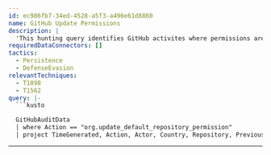 ```yaml
---
id: ec986fb7-34ed-4528-a5f3-a496e61d8860
name: GitHub Update Permissions
description: |
  'This hunting query identifies GitHub activites where permissions are updated that may be a sign of compromise.'
requiredDataConnectors: []
tactics:
  - Persistence
  - DefenseEvasion
relevantTechniques:
  - T1098
  - T1562
query: |-
  ```kusto

  GitHubAuditData
  | where Action == "org.update_default_repository_permission"
  | project TimeGenerated, Action, Actor, Country, Repository, PreviousPermission, CurrentPermission
  ```
---
```


